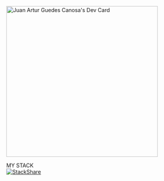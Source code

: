 <a href="https://app.daily.dev/juancanosa"><img src="https://api.daily.dev/devcards/01cc985e6f8f483ea5d535c36878295c.png?r=spx" width="400" alt="Juan Artur Guedes Canosa's Dev Card"/></a>

MY STACK<br>
[![StackShare](http://img.shields.io/badge/tech-stack-0690fa.svg?style=flat)](https://stackshare.io/juancanosa/my-stack)
